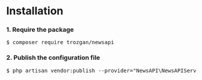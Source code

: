 <h1>Installation</h1>
<h3>1. Require the package</h3>
<pre>$ composer require trozgan/newsapi</pre>
<h3>2. Publish the configuration file</h3>
<pre>$ php artisan vendor:publish --provider="NewsAPI\NewsAPIServiceProvider"</pre>
